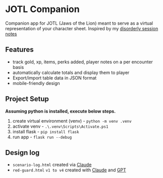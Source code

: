# JOTL Companion
Companion app for JOTL (Jaws of the Lion) meant to serve as a virtual representation of your character sheet. Inspired by my [disorderly session notes](https://github.com/mcclellangg/PARA/blob/master/4_Resources/Gaming/JOTL/Red%20Guard%20Sheet.md)

## Features
- track gold, xp, items, perks added, player notes on a per encounter basis
- automatically calculate totals and display them to player
- Export/import table data in JSON format
- mobile-friendly design

## Project Setup
**Assuming python is installed, execute below steps.**

1. create virtual environment (venv) - `python -m venv .venv`
2. activate venv - `.\.venv\Scripts\Activate.ps1`
3. install flask - `pip install flask`
4. run app - `flask run --debug`

## Design log
- `scenario-log.html` created via [Claude](https://claude.ai/public/artifacts/c78b5bc0-21f5-4b75-a5c7-38e383844d6b)
- `red-guard.html` `v1 to v4` created with [Claude](https://claude.ai/public/artifacts/73a1ceb4-def8-4970-a47d-0ac89c5b57bf) and [GPT](https://chatgpt.com/share/689b7e10-e404-8005-8610-fc989c4f244d)